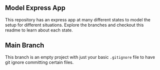 ## Model Express App

This repository has an express app at many different states to model the setup for different situations. Explore the branches and checkout this readme to learn about each state.

## Main Branch

This branch is an empty project with just your basic `.gitignore` file to have git ignore committing certain files.